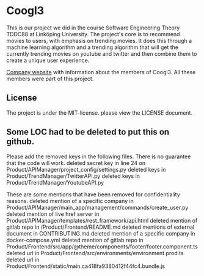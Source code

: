 # **Coogl3**

This is our project we did in the course Software Engineering Theory TDDC88 at Linköping University.
The project's core is to recommend movies to users, with emphasis on trending movies.
It does this through a machine learning algorithm and a trending algorithm that will get the
currently trending movies on youtube and twitter and then combine them to create a unique
user experience.

[Company website](https://coogl3-company-website.firebaseapp.com/) with information about the members of Coogl3.
All these members were part of this project.

## License
The project is under the MIT-license. please view the LICENSE document.

## Some LOC had to be deleted to put this on github.
Please add the removed keys in the following files. There is no guarantee that the code will work.
deleted secret key in line 24 on Product/APIManager/project_config/settings.py
deleted keys in Product/TrendManager/TwitterAPI.py
deleted keys in Product/TrendManager/YoutubeAPI.py


These are some mentions that have been removed for confidentiality reasons.
deleted mention of a specific company in Product/APIManager/main_app/management/commands/create_user.py
deleted mention of live href server in Product/APIManager/templates/rest_framework/api.html
deleted mention of gitlab repo in /Product/Frontend/README.md
deleted mentions of external document in CONTRIBUTING.md
deleted mention of a specific company in docker-compose.yml
deleted mention of gitlab repo in Product/Frontend/src/app/@theme/components/footer/footer.component.ts
deleted url in Product/Frontend/src/environments/environment.prod.ts
deleted url in Product/Frontend/static/main.ca418fa9380412f44fc4.bundle.js

